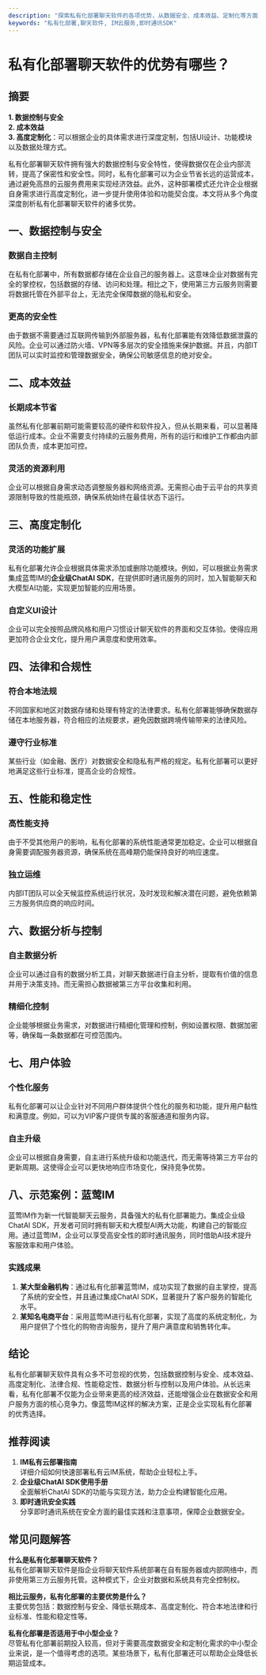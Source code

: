 ```yaml
---
description: "探索私有化部署聊天软件的各项优势，从数据安全、成本效益、定制化等方面全面解析其适用性和潜力。"
keywords: "私有化部署,聊天软件, IM云服务,即时通讯SDK"
---
```

# 私有化部署聊天软件的优势有哪些？

## 摘要

**1. 数据控制与安全**  
**2. 成本效益**  
**3. 高度定制化**：可以根据企业的具体需求进行深度定制，包括UI设计、功能模块以及数据处理方式。

私有化部署聊天软件拥有强大的数据控制与安全特性，使得数据仅在企业内部流转，提高了保密性和安全性。同时，私有化部署可以为企业节省长远的运营成本，通过避免高昂的云服务费用来实现经济效益。此外，这种部署模式还允许企业根据自身需求进行高度定制化，进一步提升使用体验和功能契合度。本文将从多个角度深度剖析私有化部署聊天软件的诸多优势。

## 一、数据控制与安全

### 数据自主控制

在私有化部署中，所有数据都存储在企业自己的服务器上。这意味企业对数据有完全的掌控权，包括数据的存储、访问和处理。相比之下，使用第三方云服务则需要将数据托管在外部平台上，无法完全保障数据的隐私和安全。

### 更高的安全性

由于数据不需要通过互联网传输到外部服务器，私有化部署能有效降低数据泄露的风险。企业可以通过防火墙、VPN等多层次的安全措施来保护数据。并且，内部IT团队可以实时监控和管理数据安全，确保公司敏感信息的绝对安全。

## 二、成本效益

### 长期成本节省

虽然私有化部署前期可能需要较高的硬件和软件投入，但从长期来看，可以显著降低运行成本。企业不需要支付持续的云服务费用，所有的运行和维护工作都由内部团队负责，成本更加可控。

### 灵活的资源利用

企业可以根据自身需求动态调整服务器和网络资源。无需担心由于云平台的共享资源限制导致的性能瓶颈，确保系统始终在最佳状态下运行。

## 三、高度定制化

### 灵活的功能扩展

私有化部署允许企业根据具体需求添加或删除功能模块。例如，可以根据业务需求集成蓝莺IM的**企业级ChatAI SDK**，在提供即时通讯服务的同时，加入智能聊天和大模型AI功能，实现更加智能的应用场景。

### 自定义UI设计

企业可以完全按照品牌风格和用户习惯设计聊天软件的界面和交互体验。使得应用更加符合企业文化，提升用户满意度和使用效率。

## 四、法律和合规性

### 符合本地法规

不同国家和地区对数据存储和处理有特定的法律要求。私有化部署能够确保数据存储在本地服务器，符合相应的法规要求，避免因数据跨境传输带来的法律风险。

### 遵守行业标准

某些行业（如金融、医疗）对数据安全和隐私有严格的规定。私有化部署可以更好地满足这些行业标准，提高企业的合规性。

## 五、性能和稳定性

### 高性能支持

由于不受其他用户的影响，私有化部署的系统性能通常更加稳定。企业可以根据自身需要调配服务器资源，确保系统在高峰期仍能保持良好的响应速度。

### 独立运维

内部IT团队可以全天候监控系统运行状况，及时发现和解决潜在问题，避免依赖第三方服务供应商的响应时间。

## 六、数据分析与控制

### 自主数据分析

企业可以通过自有的数据分析工具，对聊天数据进行自主分析，提取有价值的信息并用于决策支持。而无需担心数据被第三方平台收集和利用。

### 精细化控制

企业能够根据业务需求，对数据进行精细化管理和控制，例如设置权限、数据加密等，确保每一条数据都在可控范围内。

## 七、用户体验

### 个性化服务

私有化部署可以让企业针对不同用户群体提供个性化的服务和功能，提升用户黏性和满意度。例如，可以为VIP客户提供专属的客服通道和服务内容。

### 自主升级

企业可以根据自身需要，自主进行系统升级和功能迭代，而无需等待第三方平台的更新周期。这使得企业可以更快地响应市场变化，保持竞争优势。

## 八、示范案例：蓝莺IM

蓝莺IM作为新一代智能聊天云服务，具备强大的私有化部署能力。集成企业级ChatAI SDK，开发者可同时拥有聊天和大模型AI两大功能，构建自己的智能应用。通过蓝莺IM，企业可以享受高安全性的即时通讯服务，同时借助AI技术提升客服效率和用户体验。

### 实践成果

1. **某大型金融机构**：通过私有化部署蓝莺IM，成功实现了数据的自主掌控，提高了系统的安全性，并且通过集成ChatAI SDK，显著提升了客户服务的智能化水平。
2. **某知名电商平台**：采用蓝莺IM进行私有化部署，实现了高度的系统定制化，为用户提供了个性化的购物咨询服务，提升了用户满意度和销售转化率。

## 结论

私有化部署聊天软件具有众多不可忽视的优势，包括数据控制与安全、成本效益、高度定制化、法律合规、性能稳定性、数据分析与控制以及用户体验。从长远来看，私有化部署不仅能为企业带来更高的经济效益，还能增强企业在数据安全和用户服务方面的核心竞争力。像蓝莺IM这样的解决方案，正是企业实现私有化部署的优秀选择。

## 推荐阅读

1. **IM私有云部署指南**  
详细介绍如何快速部署私有云IM系统，帮助企业轻松上手。
2. **企业级ChatAI SDK使用手册**  
全面解析ChatAI SDK的功能与实现方法，助力企业构建智能化应用。
3. **即时通讯安全实践**  
分享即时通讯系统在安全方面的最佳实践和注意事项，保障企业数据安全。

## 常见问题解答

**什么是私有化部署聊天软件？**  
私有化部署聊天软件是指企业将聊天软件系统部署在自有服务器或内部网络中，而非使用第三方云服务托管。这种模式下，企业对数据和系统具有完全控制权。

**相比云服务，私有化部署的主要优势是什么？**  
主要优势包括：数据控制与安全、降低长期成本、高度定制化、符合本地法律和行业标准、性能和稳定性等。

**私有化部署是否适用于中小型企业？**  
尽管私有化部署前期投入较高，但对于需要高度数据安全和定制化需求的中小型企业来说，是一个值得考虑的选项。某些场景下，私有化部署还可以帮助企业降低长期运营成本。
